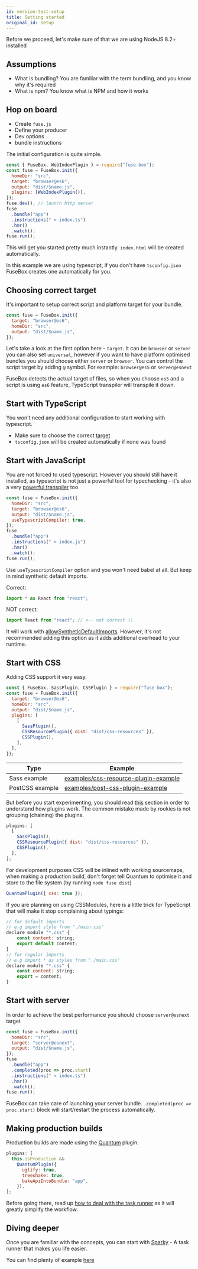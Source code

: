 ```yaml
---
id: version-test-setup
title: Getting started
original_id: setup
---
```


Before we proceed, let's make sure of that we are using NodeJS 8.2+ installed

## Assumptions

- What is bundling? You are familiar with the term bundling, and you know why
  it's required
- What is npm? You know what is NPM and how it works

## Hop on board

- Create `fuse.js`
- Define your producer
- Dev options
- bundle instructions

The initial configuration is quite simple.

```js
const { FuseBox, WebIndexPlugin } = require("fuse-box");
const fuse = FuseBox.init({
  homeDir: "src",
  target: "browser@es6",
  output: "dist/$name.js",
  plugins: [WebIndexPlugin()],
});
fuse.dev(); // launch http server
fuse
  .bundle("app")
  .instructions(" > index.ts")
  .hmr()
  .watch();
fuse.run();
```

This will get you started pretty much instantly. `index.html` will be created
automatically.

In this example we are using typescript, if you don't have `tsconfig.json`
FuseBox creates one automatically for you.

## Choosing correct target

It's important to setup correct script and platform target for your bundle.

```js
const fuse = FuseBox.init({
  target: "browser@es6",
  homeDir: "src",
  output: "dist/$name.js",
});
```

Let's take a look at the first option here - `target`. It can be `browser` or
`server` you can also set `universal`, however if you want to have platform
optimised bundles you should choose either `server` or `browser`. You can
control the script target by adding `@` symbol. For example: `browser@es5` or
`server@esnext`

FuseBox detects the actual target of files, so when you choose `es5` and a
script is using `es6` feature, TypeScript transpiler will transpile it down.

## Start with TypeScript

You won't need any additional configuration to start working with typescript.

- Make sure to choose the correct [target](#choosing-correct-target)
- `tsconfig.json` will be created automatically if none was found

## Start with JavaScript

You are not forced to used typescript. However you should still have it
installed, as typescript is not just a powerful tool for typechecking - it's
also a very
[powerful transpiler](../development/configuration#usetypescriptcompiler) too

```js
const fuse = FuseBox.init({
  homeDir: "src",
  target: "browser@es6",
  output: "dist/$name.js",
  useTypescriptCompiler: true,
});
fuse
  .bundle("app")
  .instructions(" > index.js")
  .hmr()
  .watch();
fuse.run();
```

Use `useTypescriptCompiler` option and you won't need babel at all. But keep in
mind synthetic default imports.

Correct:

```js
import * as React from "react";
```

NOT correct:

```js
import React from "react"; // <-- not correct ()
```

It will work with
[allowSyntheticDefaultImports](../development/configuration#allowSyntheticDefaultImports).
However, it's not recommended adding this option as it adds additional overhead
to your runtime.

## Start with CSS

Adding CSS support it very easy.

```js
const { FuseBox, SassPlugin, CSSPlugin } = require("fuse-box");
const fuse = FuseBox.init({
  target: "browser@es6",
  homeDir: "src",
  output: "dist/$name.js",
  plugins: [
    [
      SassPlugin(),
      CSSResourcePlugin({ dist: "dist/css-resources" }),
      CSSPlugin(),
    ],
  ],
});
```

| Type            | Example                                                                                                                                |
| --------------- | -------------------------------------------------------------------------------------------------------------------------------------- |
| Sass example    | [examples/css-resource-plugin-example](https://github.com/fuse-box/fuse-box-examples/tree/master/examples/css-resource-plugin-example) |
| PostCSS example | [examples/post-css-plugin-example](https://github.com/fuse-box/fuse-box-examples/tree/master/examples/post-css-plugin-example)         |

But before you start experimenting, you should read [this](./about-plugins)
section in order to understand how plugins work. The common mistake made by
rookies is not grouping (chaining) the plugins.

```js
plugins: [
  [
    SassPlugin(),
    CSSResourcePlugin({ dist: "dist/css-resources" }),
    CSSPlugin(),
  ],
];
```

For development purposes CSS will be inlined with working sourcemaps, when
making a production build, don't forget tell Quantum to optimise it and store to
the file system (by running `node fuse dist`)

```js
QuantumPlugin({ css: true });
```

If you are planning on using CSSModules, here is a little trick for TypeScript
that will make it stop complaining about typings:

```js
// for default imports
// e.g import style from "./main.css"
declare module "*.css" {
    const content: string;
    export default content;
}
// for regular imports
// e.g import * as styles from "./main.css"
declare module "*.css" {
    const content: string;
    export = content;
}
```

## Start with server

In order to achieve the best performance you should choose `server@esnext`
target

```js
const fuse = FuseBox.init({
  homeDir: "src",
  target: "server@esnext",
  output: "dist/$name.js",
});
fuse
  .bundle("app")
  .completed(proc => proc.start)
  .instructions(" > index.ts")
  .hmr()
  .watch();
fuse.run();
```

FuseBox can take care of launching your server bundle.
`.completed(proc => proc.start)` block will start/restart the process
automatically.

## Making production builds

Production builds are made using the [Quantum](../production-builds/quantum)
plugin.

```js
plugins: [
  this.isProduction &&
    QuantumPlugin({
      uglify: true,
      treeshake: true,
      bakeApiIntoBundle: "app",
    }),
];
```

Before going there, read up
[how to deal with the task runner](../task-runner/getting-started-with-sparky)
as it will greatly simplify the workflow.

## Diving deeper

Once you are familiar with the concepts, you can start with
[Sparky](../task-runner/sparky) - A task runner that makes you life easier.

You can find plenty of example
[here](https://github.com/fuse-box/fuse-box-examples/tree/master/examples)
